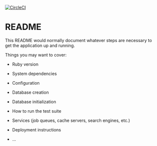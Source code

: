 [![CircleCI](https://img.shields.io/circleci/project/github/RedSparr0w/node-csgo-parser.svg)]()
# README

This README would normally document whatever steps are necessary to get the
application up and running.

Things you may want to cover:

* Ruby version

* System dependencies

* Configuration

* Database creation

* Database initialization

* How to run the test suite

* Services (job queues, cache servers, search engines, etc.)

* Deployment instructions

* ...
